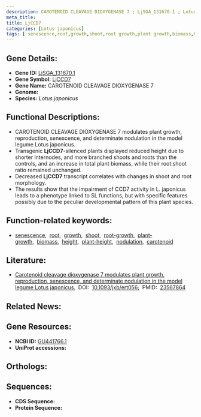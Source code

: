 ```yaml
---
description: CAROTENOID CLEAVAGE DIOXYGENASE 7 ; LjSGA_131670.1 ; Lotus japonicus
meta_title:
title: LjCCD7
categories: [Lotus japonicus]
tags: [ senescence,root,growth,shoot,root growth,plant growth,biomass,height,plant height,nodulation,carotenoid ]
---
```


## Gene Details:
- **Gene ID:** [LjSGA_131670.1]()
- **Gene Symbol:** <u>LjCCD7</u>
- **Gene Name:** CAROTENOID CLEAVAGE DIOXYGENASE 7
- **Genome:** []()
- **Species:** *Lotus japonicus*

## Functional Descriptions:
   - CAROTENOID CLEAVAGE DIOXYGENASE 7 modulates plant growth, reproduction, senescence, and determinate nodulation in the model legume Lotus japonicus.
   - Transgenic **LjCCD7**-silenced plants displayed reduced height due to shorter internodes, and more branched shoots and roots than the controls, and an increase in total plant biomass, while their root:shoot ratio remained unchanged.
   - Decreased **LjCCD7** transcript correlates with changes in shoot and root morphology.
   - The results show that the impairment of CCD7 activity in L. japonicus leads to a phenotype linked to SL functions, but with specific features possibly due to the peculiar developmental pattern of this plant species.

## Function-related keywords:
   - [senescence](/tags/senescence/),&nbsp;&nbsp;[root](/tags/root/),&nbsp;&nbsp;[growth](/tags/growth/),&nbsp;&nbsp;[shoot](/tags/shoot/),&nbsp;&nbsp;[root-growth](/tags/root-growth/),&nbsp;&nbsp;[plant-growth](/tags/plant-growth/),&nbsp;&nbsp;[biomass](/tags/biomass/),&nbsp;&nbsp;[height](/tags/height/),&nbsp;&nbsp;[plant-height](/tags/plant-height/),&nbsp;&nbsp;[nodulation](/tags/nodulation/),&nbsp;&nbsp;[carotenoid](/tags/carotenoid/)

## Literature:
   - [Carotenoid cleavage dioxygenase 7 modulates plant growth, reproduction, senescence, and determinate nodulation in the model legume Lotus japonicus.](https://doi.org/10.1093/jxb/ert056)&nbsp;&nbsp;DOI:&nbsp;&nbsp;[10.1093/jxb/ert056](https://doi.org/10.1093/jxb/ert056);&nbsp;&nbsp;PMID:&nbsp;&nbsp;[23567864](https://pubmed.ncbi.nlm.nih.gov/23567864/)

## Related News:

## Gene Resources:
- **NCBI ID:**  [GU441766.1](https://www.ncbi.nlm.nih.gov/gene/?term=GU441766.1)
- **UniProt accessions:**  [](https://www.uniprot.org/uniprotkb//entry)

## Orthologs:

## Sequences:
- **CDS Sequence:**
- **Protein Sequence:**
